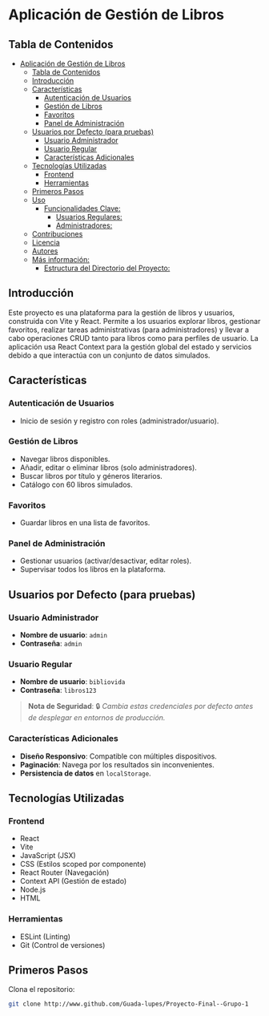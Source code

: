 # Aplicación de Gestión de Libros

## Tabla de Contenidos
- [Aplicación de Gestión de Libros](#aplicación-de-gestión-de-libros)
  - [Tabla de Contenidos](#tabla-de-contenidos)
  - [Introducción](#introducción)
  - [Características](#características)
    - [Autenticación de Usuarios](#autenticación-de-usuarios)
    - [Gestión de Libros](#gestión-de-libros)
    - [Favoritos](#favoritos)
    - [Panel de Administración](#panel-de-administración)
  - [Usuarios por Defecto (para pruebas)](#usuarios-por-defecto-para-pruebas)
    - [Usuario Administrador](#usuario-administrador)
    - [Usuario Regular](#usuario-regular)
    - [Características Adicionales](#características-adicionales)
  - [Tecnologías Utilizadas](#tecnologías-utilizadas)
    - [Frontend](#frontend)
    - [Herramientas](#herramientas)
  - [Primeros Pasos](#primeros-pasos)
  - [Uso](#uso)
    - [Funcionalidades Clave:](#funcionalidades-clave)
      - [Usuarios Regulares:](#usuarios-regulares)
      - [Administradores:](#administradores)
  - [Contribuciones](#contribuciones)
  - [Licencia](#licencia)
  - [Autores](#autores)
  - [Más información:](#más-información)
    - [Estructura del Directorio del Proyecto:](#estructura-del-directorio-del-proyecto)

## Introducción
Este proyecto es una plataforma para la gestión de libros y usuarios, construida con Vite y React. Permite a los usuarios explorar libros, gestionar favoritos, realizar tareas administrativas (para administradores) y llevar a cabo operaciones CRUD tanto para libros como para perfiles de usuario. La aplicación usa React Context para la gestión global del estado y servicios debido a que interactúa con un conjunto de datos simulados.

## Características

### Autenticación de Usuarios
- Inicio de sesión y registro con roles (administrador/usuario).

### Gestión de Libros
- Navegar libros disponibles.
- Añadir, editar o eliminar libros (solo administradores).
- Buscar libros por título y géneros literarios.
- Catálogo con 60 libros simulados.  

### Favoritos
- Guardar libros en una lista de favoritos.

### Panel de Administración
- Gestionar usuarios (activar/desactivar, editar roles).
- Supervisar todos los libros en la plataforma.

## Usuarios por Defecto (para pruebas)

### Usuario Administrador
- **Nombre de usuario**: `admin`  
- **Contraseña**: `admin`

### Usuario Regular
- **Nombre de usuario**: `bibliovida`  
- **Contraseña**: `libros123`

> **Nota de Seguridad**: 🔒 *Cambia estas credenciales por defecto antes de desplegar en entornos de producción.*

### Características Adicionales
- **Diseño Responsivo**: Compatible con múltiples dispositivos.
- **Paginación**: Navega por los resultados sin inconvenientes.
- **Persistencia de datos** en `localStorage`.  

## Tecnologías Utilizadas

### Frontend
- React 
- Vite
- JavaScript (JSX)
- CSS (Estilos scoped por componente)
- React Router (Navegación)
- Context API (Gestión de estado)
- Node.js
- HTML

### Herramientas
- ESLint (Linting)
- Git (Control de versiones)

## Primeros Pasos

Clona el repositorio:
```sh
git clone http://www.github.com/Guada-lupes/Proyecto-Final--Grupo-1
